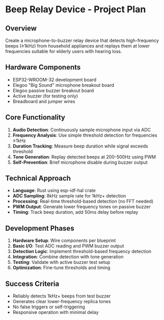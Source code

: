 # Beep Relay Device - Project Plan

## Overview
Create a microphone-to-buzzer relay device that detects high-frequency beeps (≥1kHz) from household appliances and replays them at lower frequencies suitable for elderly users with hearing loss.

## Hardware Components
- ESP32-WROOM-32 development board
- Elegoo "Big Sound" microphone breakout board
- Elegoo passive buzzer breakout board
- Active buzzer (for testing only)
- Breadboard and jumper wires

## Core Functionality
1. **Audio Detection**: Continuously sample microphone input via ADC
2. **Frequency Analysis**: Use simple threshold detection for frequencies ≥1kHz
3. **Duration Tracking**: Measure beep duration while signal exceeds threshold
4. **Tone Generation**: Replay detected beeps at 200-500Hz using PWM
5. **Self-Prevention**: Brief microphone disable during buzzer output

## Technical Approach
- **Language**: Rust using esp-idf-hal crate
- **ADC Sampling**: 8kHz sample rate for 1kHz+ detection
- **Processing**: Real-time threshold-based detection (no FFT needed)
- **PWM Output**: Generate lower frequency tones on passive buzzer
- **Timing**: Track beep duration, add 50ms delay before replay

## Development Phases
1. **Hardware Setup**: Wire components per blueprint
2. **Basic I/O**: Test ADC reading and PWM buzzer output
3. **Detection Logic**: Implement threshold-based frequency detection
4. **Integration**: Combine detection with tone generation
5. **Testing**: Validate with active buzzer test setup
6. **Optimization**: Fine-tune thresholds and timing

## Success Criteria
- Reliably detects 1kHz+ beeps from test buzzer
- Generates clear lower-frequency replica tones
- No false triggers or self-triggering
- Responsive operation with minimal delay